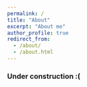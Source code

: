```yaml
---
permalink: /
title: "About"
excerpt: "About me"
author_profile: true
redirect_from: 
  - /about/
  - /about.html
---
```


### Under construction :(

